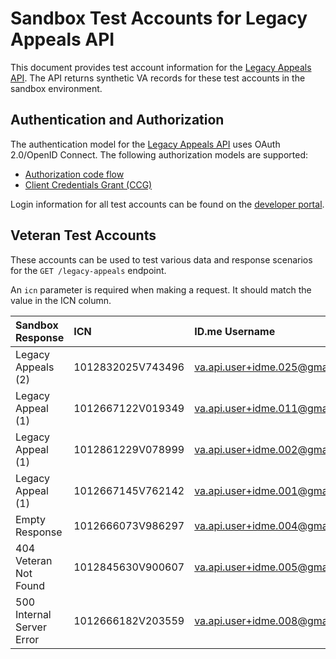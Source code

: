 # Sandbox Test Accounts for Legacy Appeals API

This document provides test account information for the [Legacy Appeals API](https://developer.va.gov/explore/api/legacy-appeals/docs?version=current). The API returns synthetic VA records for these test accounts in the sandbox environment.

## Authentication and Authorization

The authentication model for the [Legacy Appeals API](https://developer.va.gov/explore/api/legacy-appeals/docs?version=current) uses OAuth 2.0/OpenID Connect. The following authorization models are supported:
- [Authorization code flow](https://developer.va.gov/explore/api/legacy-appeals/authorization-code)
- [Client Credentials Grant (CCG)](https://developer.va.gov/explore/api/legacy-appeals/client-credentials)

Login information for all test accounts can be found on the [developer portal](link-will-go-here-once-page-created).

## Veteran Test Accounts

These accounts can be used to test various data and response scenarios for the `GET /legacy-appeals` endpoint. 

An `icn` parameter is required when making a request. It should match the value in the ICN column.

| Sandbox Response          | ICN               | ID.me Username                 | Login.gov Username        | First Name | Last Name |
| :------------------------ | :---------------- | :----------------------------- | :------------------------ | :--------- | :-------- |
| Legacy Appeals (2)        | 1012832025V743496 | va.api.user+idme.025@gmail.com | va.api.user+025@gmail.com | Wesley     | Ford      |
| Legacy Appeal (1)         | 1012667122V019349 | va.api.user+idme.011@gmail.com | va.api.user+011@gmail.com | Hector     | Allen     |
| Legacy Appeal (1)         | 1012861229V078999 | va.api.user+idme.002@gmail.com | va.api.user+002@gmail.com | Janet      | Moore     |
| Legacy Appeal (1)         | 1012667145V762142 | va.api.user+idme.001@gmail.com | va.api.user+001@gmail.com | Tamara     | Ellis     |
| Empty Response            | 1012666073V986297 | va.api.user+idme.004@gmail.com | va.api.user+004@gmail.com | Jesse      | Gray      |
| 404 Veteran Not Found     | 1012845630V900607 | va.api.user+idme.005@gmail.com | va.api.user+005@gmail.com | Pauline    | Foster    |
| 500 Internal Server Error | 1012666182V203559 | va.api.user+idme.008@gmail.com | va.api.user+008@gmail.com | Greg       | Anderson  |